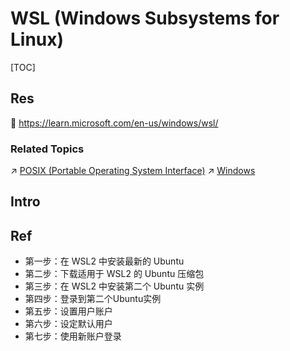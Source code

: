 # WSL (Windows Subsystems for Linux)

[TOC]



## Res
📂 https://learn.microsoft.com/en-us/windows/wsl/


### Related Topics
↗ [POSIX (Portable Operating System Interface)](../../../../🔑%20CS%20Core/🧬%20Computer%20System/Computer%20Interfaces%20&%20Hardware%20Drivers/System%20Call%20Interfaces%20(SCI)/POSIX%20(Portable%20Operating%20System%20Interface).md)
↗ [Windows](../../../../🔑%20CS%20Core/🥷🏼%20Operating%20Systems%20&%20Kernels%20(Engineering%20Part)/Microsoft%20Operating%20Systems/Windows/Windows.md)



## Intro



## Ref
[Windows 11 安装 WSL2 - 风中追风的文章 - 知乎]: https://zhuanlan.zhihu.com/p/475462241

[在WSL2中安装多个Ubuntu实例]: https://jishuzhan.net/article/1722408200382189570
- 第一步：在 WSL2 中安装最新的 Ubuntu
- 第二步：下载适用于 WSL2 的 Ubuntu 压缩包
- 第三步：在 WSL2 中安装第二个 Ubuntu 实例 
- 第四步：登录到第二个Ubuntu实例
- 第五步：设置用户账户
- 第六步：设定默认用户
- 第七步：使用新账户登录

[手动安装wsl2-ubuntu20(指定安装位置)--小亮yuu]: https://www.cnblogs.com/xiaoliangyuu/p/15506352.html
